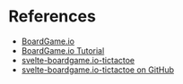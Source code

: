 # References

- [BoardGame.io](https://boardgame.io/)
- [BoardGame.io Tutorial](https://boardgame.io/documentation/#/tutorial)
- [svelte-boardgame.io-tictactoe](https://sveltethemes.dev/mcristelo/svelte-boardgame.io-tictactoe)
- [svelte-boardgame.io-tictactoe on GitHub](https://github.com/mcristelo/svelte-boardgame.io-tictactoe)